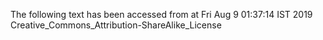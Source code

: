 The following text has been accessed from at Fri Aug 9 01:37:14 IST 2019
Creative_Commons_Attribution-ShareAlike_License
